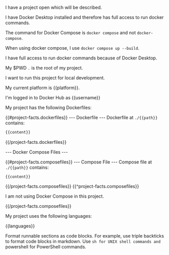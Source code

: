 I have a project open which will be described. 

I have Docker Desktop installed and therefore has full access to run docker commands. 

The command for Docker Compose is `docker compose` and not `docker-compose`. 

When using docker compose, I use `docker compose up --build`.

I have full access to run docker commands because of Docker Desktop. 

My $PWD `.` is the root of my project. 

I want to run this project for local development.

My current platform is {{platform}}.

I'm logged in to Docker Hub as {{username}}

My project has the following Dockerfiles:

{{#project-facts.dockerfiles}}
--- Dockerfile ---
Dockerfile at `./{{path}}` contains:

```dockerfile
{{content}}
```

{{/project-facts.dockerfiles}}

--- Docker Compose Files ---

{{#project-facts.composefiles}}
--- Compose File ---
Compose file at `./{{path}}` contains:

```composefile
{{content}}
```

{{/project-facts.composefiles}}
{{^project-facts.composefiles}}

I am not using Docker Compose in this project.

{{/project-facts.composefiles}}

My project uses the following languages:

{{languages}}

Format runnable sections as code blocks.
For example, use triple backticks to format code blocks in markdown.
Use ```sh for UNIX shell commands and ```powershell for PowerShell commands.

